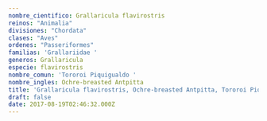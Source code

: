 ```yaml
---
nombre_cientifico: Grallaricula flavirostris
reinos: "Animalia"
divisiones: "Chordata"
clases: "Aves"
ordenes: "Passeriformes"
familias: 'Grallariidae '
generos: Grallaricula
especie: flavirostris
nombre_comun: 'Tororoi Piquigualdo '
nombre_ingles: Ochre-breasted Antpitta
title: 'Grallaricula flavirostris, Ochre-breasted Antpitta, Tororoi Piquigualdo '
draft: false
date: 2017-08-19T02:46:32.000Z
---
```


